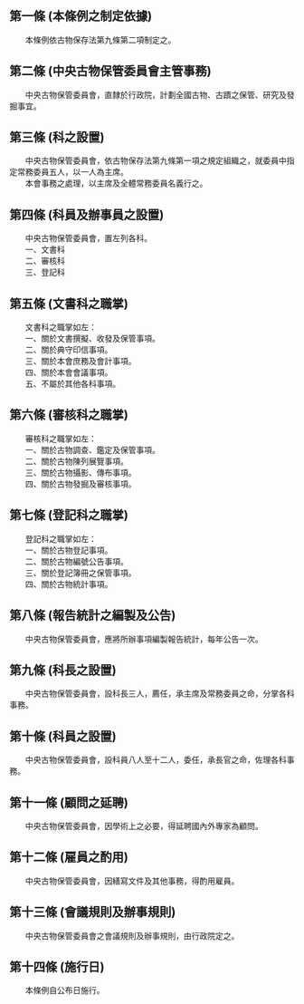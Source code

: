 第一條 (本條例之制定依據)
-------------------------
　　本條例依古物保存法第九條第二項制定之。  


第二條 (中央古物保管委員會主管事務)
-----------------------------------
　　中央古物保管委員會，直隸於行政院，計劃全國古物、古蹟之保管、研究及發掘事宜。  


第三條 (科之設置)
-----------------
　　中央古物保管委員會，依古物保存法第九條第一項之規定組織之，就委員中指定常務委員五人，以一人為主席。  
　　本會事務之處理，以主席及全體常務委員名義行之。  


第四條 (科員及辦事員之設置)
---------------------------
　　中央古物保管委員會，置左列各科。  
　　一、文書科  
　　二、審核科  
　　三、登記科  


第五條 (文書科之職掌)
---------------------
　　文書科之職掌如左：  
　　一、關於文書撰擬、收發及保管事項。  
　　二、關於典守印信事項。  
　　三、關於本會庶務及會計事項。  
　　四、關於本會會議事項。  
　　五、不屬於其他各科事項。  


第六條 (審核科之職掌)
---------------------
　　審核科之職掌如左：  
　　一、關於古物調查、鑑定及保管事項。  
　　二、關於古物陳列展覽事項。  
　　三、關於古物攝影、傳布事項。  
　　四、關於古物發掘及審核事項。  


第七條 (登記科之職掌)
---------------------
　　登記科之職掌如左：  
　　一、關於古物登記事項。  
　　二、關於古物編號公告事項。  
　　三、關於登記簿冊之保管事項。  
　　四、關於古物統計事項。  


第八條 (報告統計之編製及公告)
-----------------------------
　　中央古物保管委員會，應將所辦事項編製報告統計，每年公告一次。  


第九條 (科長之設置)
-------------------
　　中央古物保管委員會，設科長三人，薦任，承主席及常務委員之命，分掌各科事務。  


第十條 (科員之設置)
-------------------
　　中央古物保管委員會，設科員八人至十二人，委任，承長官之命，佐理各科事務。  


第十一條 (顧問之延聘)
---------------------
　　中央古物保管委員會，因學術上之必要，得延聘國內外專家為顧問。  


第十二條 (雇員之酌用)
---------------------
　　中央古物保管委員會，因繕寫文件及其他事務，得酌用雇員。  


第十三條 (會議規則及辦事規則)
-----------------------------
　　中央古物保管委員會之會議規則及辦事規則，由行政院定之。  


第十四條 (施行日)
-----------------
　　本條例自公布日施行。